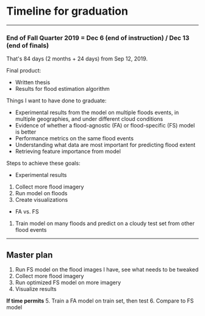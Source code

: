 # Timeline for graduation

---

### End of Fall Quarter 2019 = Dec 6 (end of instruction) / Dec 13 (end of finals)

That's 84 days (2 months + 24 days) from Sep 12, 2019.

Final product:
 * Written thesis
 * Results for flood estimation algorithm
 
Things I want to have done to graduate:
 * Experimental results from the model on multiple floods events, in multiple geographies, and under different cloud conditions
 * Evidence of whether a flood-agnostic (FA) or flood-specific (FS) model is better
  * Performance metrics on the same flood events
 * Understanding what data are most important for predicting flood extent
  * Retrieving feature importance from model
  
Steps to achieve these goals:
 * Experimental results
  1. Collect more flood imagery
  2. Run model on floods
  3. Create visualizations
 * FA vs. FS
  1. Train model on many floods and predict on a cloudy test set from other flood events
 
 ---
 ## Master plan
 
 1. Run FS model on the flood images I have, see what needs to be tweaked
 2. Collect more flood imagery
 3. Run optimized FS model on more imagery
 4. Visualize results

**If time permits**
 5. Train a FA model on train set, then test
 6. Compare to FS model
 
 
